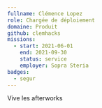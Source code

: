 ```yaml
---
fullname: Clémence Lopez
role: Chargée de déploiement
domaine: Produit
github: clemhacks
missions:
  - start: 2021-06-01
    end: 2021-09-30
    status: service
    employer: Sopra Steria
badges:
  - segur
---
```


Vive les afterworks
